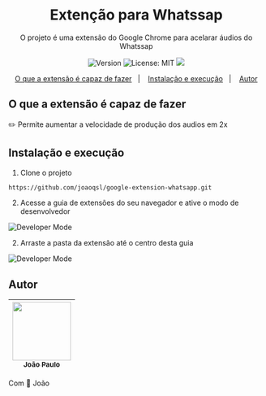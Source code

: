 <h1 align="center">Extenção para Whatssap</h1>

<p align="center">O projeto é uma extensão do Google Chrome para acelarar áudios do Whatssap</p>

<p align="center">
    <img alt="Version" src="https://img.shields.io/badge/version-1.0.0-success" />
    <img alt="License: MIT" src="https://img.shields.io/badge/License-MIT-9cf" />
    <a aria-label="João" href="https://www.instagram.com/joaopaulo.316">
        <img src="https://img.shields.io/badge/João-Follow-green?logo=instagram&style=social"></img>
    </a>
</p>

<p align="center">
  <a href="#o-que-a-extensão-é-capaz-de-fazer">O que a extensão é capaz de fazer</a>&nbsp;&nbsp;&nbsp;|&nbsp;&nbsp;&nbsp;
  <a href="#instalação-e-execução">Instalação e execução</a>&nbsp;&nbsp;&nbsp;|&nbsp;&nbsp;&nbsp;
  <a href="#autor">Autor</a>
</p>

## O que a extensão é capaz de fazer

:pencil2: Permite aumentar a velocidade de produção dos audios em 2x

## Instalação e execução

1. Clone o projeto

```sh
https://github.com/joaoqsl/google-extension-whatsapp.git
```

2. Acesse a guia de extensões do seu navegador e ative o modo de desenvolvedor

<img src="https://github.com/joaoqsl/google-extension-whatsapp/blob/master/images/devmode.jpg" alt="Developer Mode"/>


2. Arraste a pasta da extensão até o centro desta guia

<img src="https://github.com/joaoqsl/google-extension-whatsapp/blob/master/images/folder.jpg" alt="Developer Mode"/>

## Autor

[<img src="https://avatars1.githubusercontent.com/u/44358797?s=460&u=92c21a0ebaaa422df3ca83ba2bab8ea838a7cf7e&v=4" width=115 > <br> <sub> João Paulo </sub>](https://github.com/joaoqsl) |
| :---: | 


Com 💜 João
